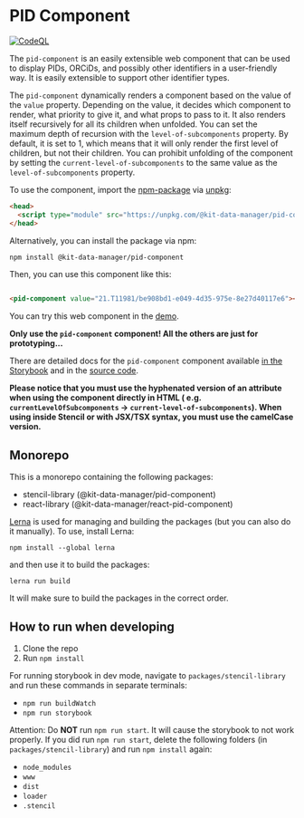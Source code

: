 # PID Component

[![CodeQL](https://github.com/kit-data-manager/pid-component/actions/workflows/github-code-scanning/codeql/badge.svg)](https://github.com/kit-data-manager/pid-component/actions/workflows/github-code-scanning/codeql)

The `pid-component` is an easily extensible web component that can be used to display PIDs, ORCiDs, and possibly other
identifiers in a user-friendly way.
It is easily extensible to support other identifier types.

The `pid-component` dynamically renders a component based on the value of the `value` property.
Depending on the value, it decides which component to render, what priority to give it, and what props to pass to it.
It also renders itself recursively for all its children when unfolded.
You can set the maximum depth of recursion with the `level-of-subcomponents` property.
By default, it is set to 1, which means that it will only render the first level of children, but not their children.
You can prohibit unfolding of the component by setting the `current-level-of-subcomponents` to the same value as
the `level-of-subcomponents` property.

To use the component, import the [npm-package](https://www.npmjs.com/package/@kit-data-manager/pid-component)
via [unpkg](https://unpkg.com/):

```html
<head>
  <script type="module" src="https://unpkg.com/@kit-data-manager/pid-component"></script>
</head>
```

Alternatively, you can install the package via npm:

```bash
npm install @kit-data-manager/pid-component
```

Then, you can use this component like this:

```html

<pid-component value="21.T11981/be908bd1-e049-4d35-975e-8e27d40117e6"></pid-component>
```

You can try this web component in the [demo](https://kit-data-manager.github.io/pid-component).

**Only use the `pid-component` component! All the others are just for prototyping...**

There are detailed docs for the `pid-component` component
available [in the Storybook](https://kit-data-manager.github.io/pid-component) and in
the [source code](packages/stencil-library/src/components/pid-component/readme.md).

**Please notice that you must use the hyphenated version of an attribute when using the component directly in HTML (
e.g. `currentLevelOfSubcomponents` -> `current-level-of-subcomponents`).
When using inside Stencil or with JSX/TSX syntax, you must use the camelCase version.**

## Monorepo

This is a monorepo containing the following packages:

 - stencil-library (@kit-data-manager/pid-component)
 - react-library (@kit-data-manager/react-pid-component)

[Lerna](https://lerna.js.org) is used for managing and building the packages (but you can also do it manually). To use, install Lerna:

    npm install --global lerna

and then use it to build the packages:

    lerna run build

It will make sure to build the packages in the correct order.

## How to run when developing

1. Clone the repo
2. Run `npm install`

For running storybook in dev mode, navigate to `packages/stencil-library` and run these commands in separate terminals:

- `npm run buildWatch`
- `npm run storybook`

Attention: Do **NOT** run `npm run start`. It will cause the storybook to not work properly.
If you did run `npm run start`, delete the following folders (in `packages/stencil-library`) and run `npm install` again:

- `node_modules`
- `www`
- `dist`
- `loader`
- `.stencil`
